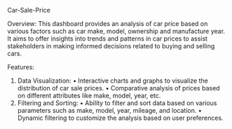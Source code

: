Car-Sale-Price

Overview:
This dashboard provides an analysis of car price based on various factors such as car make, model, ownership and manufacture year. It aims to offer insights into trends and patterns in car prices to assist stakeholders in making informed decisions related to buying and selling cars.

Features:
1.	Data Visualization:
•	Interactive charts and graphs to visualize the distribution of car sale prices.
•	Comparative analysis of prices based on different attributes like make, model, year, etc.
2.	Filtering and Sorting:
•	Ability to filter and sort data based on various parameters such as make, model, year, mileage, and location.
•	Dynamic filtering to customize the analysis based on user preferences.
